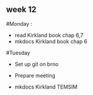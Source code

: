 ## week 12

#Monday :
- read Kirkland book chap 6,7
- mkdocs Kirkland book chap 6

#Tuesday
- Set up git on brno
- Prepare meeting 


- mkdocs Kirkland TEMSIM
